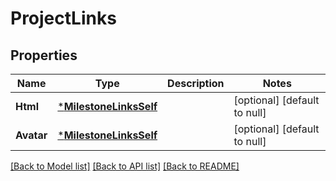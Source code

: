 # ProjectLinks

## Properties
Name | Type | Description | Notes
------------ | ------------- | ------------- | -------------
**Html** | [***MilestoneLinksSelf**](milestone_links_self.md) |  | [optional] [default to null]
**Avatar** | [***MilestoneLinksSelf**](milestone_links_self.md) |  | [optional] [default to null]

[[Back to Model list]](../README.md#documentation-for-models) [[Back to API list]](../README.md#documentation-for-api-endpoints) [[Back to README]](../README.md)


